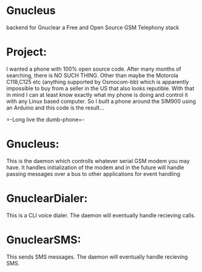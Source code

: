 # Gnucleus

backend for Gnuclear a Free and Open Source GSM Telephony stack

Project:
=======
I wanted a phone with 100% open source code. After many months of searching, there is NO SUCH THING. Other than maybe 
the Motorola C118,C125 etc (anything supported by Osmocom-bb) which is apparently impossible to buy from a seller in the
US that also looks reputible. With that in mind I can at least know exactly what my phone is doing and control it with any
Linux based computer. So I built a phone around the SIM900 using an Arduino and this code is the result...

=-Long live the dumb-phone=- 


Gnucleus:
=========
This is the daemon which controlls whatever serial GSM modem you may have. It handles initialization of the modem and 
in the future will handle passing messages over a bus to other applications for event handling

GnuclearDialer:
==============
This is a CLI voice dialer. The daemon will eventually handle recieving calls.

GnuclearSMS:
============
This sends SMS messages. The daemon will eventually handle recieving SMS.
